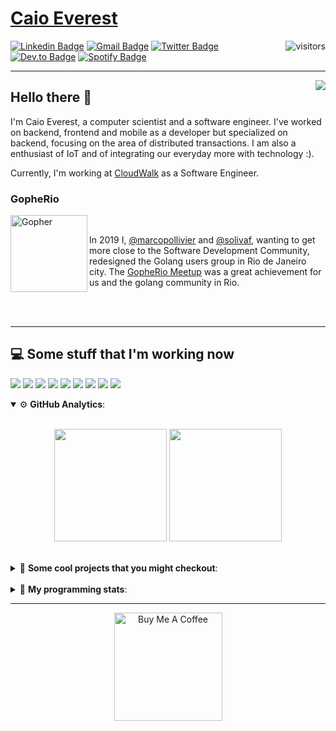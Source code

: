 # [Caio Everest](https://caioeverest.dev)

<img align="right" src="https://visitor-badge.glitch.me/badge?page_id=caioeverest.caioeverest" alt="visitors">

[![Linkedin Badge](https://img.shields.io/badge/-LinkedIn-blue?style=flat-square&logo=Linkedin&logoColor=white&link=https://www.linkedin.com/in/caioeverest/)](https://www.linkedin.com/in/caioeverest/)
[![Gmail Badge](https://img.shields.io/badge/-Gmail-c14438?style=flat-square&logo=Gmail&logoColor=white&link=mailto:mollivier.dev@gmail.com)](mailto:caioeverest.b@gmail.com/)
[![Twitter Badge](https://img.shields.io/badge/-Twitter-1DA1F2?style=flat-square&logo=Twitter&logoColor=white&link=https://twitter.com/caioeverest)](https://twitter.com/caioeverest)
[![Dev.to Badge](https://img.shields.io/badge/-Dev.to-363D44?style=flat-square&logo=Dev.to&logoColor=white&link=https://dev.to/caioeverest)](https://dev.to/caioeverest)
[![Spotify Badge](https://img.shields.io/badge/-Spotify-1ED760?style=flat-square&amp;labelColor=fff&amp;logo=Spotify&link=https://open.spotify.com/user/caio.everest)](https://open.spotify.com/user/caio.everest)

---
<img align="right" src="https://media3.giphy.com/media/Nx0rz3jtxtEre/200.gif"/>

## Hello there 🖖

<p>
    I'm Caio Everest, a computer scientist and a software engineer. I've worked on backend, frontend and mobile as a developer
    but specialized on backend, focusing on the area of distributed transactions. I am also a enthusiast of IoT and of integrating
    our everyday more with technology :).
</p>
<p>
    Currently, I'm working at <a href="https://cloudwalk.io">CloudWalk</a> as a Software Engineer.
</p>

### GopheRio

<img align="left" src="https://i.imgur.com/zmxMolD.png" alt="Gopher" width="123em">

<br>
<p>
    In 2019 I, <a href="https://github.com/marcopollivier">@marcopollivier</a> and <a href="https://github.com/solivaf">
    @solivaf</a>, wanting to get more close to the Software Development
    Community, redesigned the Golang users group in Rio de Janeiro city. The <a href="https://www.meetup.com/GopheRio">
    GopheRio Meetup</a> was a great achievement for us and the golang community in Rio.
</p>
<br><br>

---

## 💻 Some stuff that I'm working now

<a href=""><img src="https://img.shields.io/badge/-Go-00ADD8?style=flat-square&logo=go&logoColor=white"></a>
<a href=""><img src="https://img.shields.io/badge/-Rust-4f4f4f?style=flat-square&logo=rust&logoColor=white"></a>
<a href=""><img src="https://img.shields.io/badge/-Python-F7C400?style=flat-square&logo=python&logoColor=white"></a>
<a href=""><img src="https://img.shields.io/badge/-Ruby-980D02?style=flat-square&logo=ruby&logoColor=white"></a>
<a href=""><img src="http://img.shields.io/badge/-Java-007396?style=flat-square&logo=java&logoColor=white"></a>
<a href=""><img src="http://img.shields.io/badge/-Kotlin-7B6BDA?style=flat-square&logo=kotlin&logoColor=white"></a>
<a href=""><img src="http://img.shields.io/badge/-JavaScript-F7DF1E?style=flat-square&logo=JavaScript&logoColor=white"></a>
<a href=""><img src="http://img.shields.io/badge/-Terraform-623CE4?style=flat-square&logo=Terraform&logoColor=white"></a>
<a href=""><img src="http://img.shields.io/badge/-Ansible-171615?style=flat-square&logo=Ansible&logoColor=white"></a>

<details open>
    <summary>⚙ <b>GitHub Analytics</b>: </summary>
    <br>
    <p align="center">
        <img height="180em" src="https://github-readme-stats-eight-theta.vercel.app/api?username=caioeverest&show_icons=true&theme=tokyonight&include_all_commits=true&count_private=true"/>
        <img height="180em" src="https://github-readme-stats-eight-theta.vercel.app/api/top-langs/?username=caioeverest&layout=compact&langs_count=8&theme=tokyonight&include_all_commits=true&count_private=true"/>
    </p>
</details>

<br>

<details>
    <summary>🔨 <b>Some cool projects that you might checkout</b>: </summary>
    <div style="margin-left:3em">
        <li>🌠 <a href="https://github.com/caioeverest/supernova">Supernova</a> - Script that builds a development environment on linux machines</li>
        <li>⚙ <a href="https://github.com/caioeverest/gocfg">Gocfg</a> - A golang library that loads config structs from files with environment interpolation</li>
    </div>
</details>

<br>


<details>
 <summary>🤖 <b>My programming stats</b>: </summary>
<br>
<!--START_SECTION:waka-->
![Code Time](http://img.shields.io/badge/Code%20Time-0%20secs-blue)

**🐱 My GitHub Data** 

> 🏆 7 Contributions in the Year 2022
 > 
> 📦 69.3 kB Used in GitHub's Storage 
 > 
> 🚫 Not Opted to Hire
 > 
> 📜 38 Public Repositories 
 > 
> 🔑 4 Private Repositories  
 > 
**I'm a Night 🦉** 

```text
🌞 Morning    11 commits     ██░░░░░░░░░░░░░░░░░░░░░░░   10.68% 
🌆 Daytime    34 commits     ████████░░░░░░░░░░░░░░░░░   33.01% 
🌃 Evening    33 commits     ████████░░░░░░░░░░░░░░░░░   32.04% 
🌙 Night      25 commits     ██████░░░░░░░░░░░░░░░░░░░   24.27%

```
📅 **I'm Most Productive on Friday** 

```text
Monday       16 commits     ████░░░░░░░░░░░░░░░░░░░░░   15.53% 
Tuesday      6 commits      █░░░░░░░░░░░░░░░░░░░░░░░░   5.83% 
Wednesday    4 commits      █░░░░░░░░░░░░░░░░░░░░░░░░   3.88% 
Thursday     14 commits     ███░░░░░░░░░░░░░░░░░░░░░░   13.59% 
Friday       31 commits     ███████░░░░░░░░░░░░░░░░░░   30.1% 
Saturday     19 commits     ████░░░░░░░░░░░░░░░░░░░░░   18.45% 
Sunday       13 commits     ███░░░░░░░░░░░░░░░░░░░░░░   12.62%

```


📊 **This Week I Spent My Time On** 

```text
💬 Programming Languages: 
Go                       15 hrs 36 mins      ██████████████████░░░░░░░   73.69% 
Ruby                     3 hrs 20 mins       ████░░░░░░░░░░░░░░░░░░░░░   15.79% 
VimL                     1 hr 6 mins         █░░░░░░░░░░░░░░░░░░░░░░░░   5.25% 
YAML                     39 mins             ░░░░░░░░░░░░░░░░░░░░░░░░░   3.14% 
JSON                     13 mins             ░░░░░░░░░░░░░░░░░░░░░░░░░   1.1%

🔥 Editors: 
Neovim                   21 hrs 10 mins      █████████████████████████   100.0%

💻 Operating System: 
Mac                      21 hrs 10 mins      █████████████████████████   100.0%

```

**I Mostly Code in Go** 

```text
Go                       11 repos            ███████░░░░░░░░░░░░░░░░░░   30.56% 
HTML                     5 repos             ███░░░░░░░░░░░░░░░░░░░░░░   13.89% 
JavaScript               4 repos             ██░░░░░░░░░░░░░░░░░░░░░░░   11.11% 
Java                     3 repos             ██░░░░░░░░░░░░░░░░░░░░░░░   8.33% 
C#                       2 repos             █░░░░░░░░░░░░░░░░░░░░░░░░   5.56%

```



 Last Updated on 21/05/2022 01:41:50 UTC
<!--END_SECTION:waka-->
</details>

---

<p align="center">
    <a href="https://www.buymeacoffee.com/caioeverest" target="_blank">
        <img src="https://az743702.vo.msecnd.net/cdn/kofi3.png?v=a" alt="Buy Me A Coffee" width="173em">
    </a>
</p>
